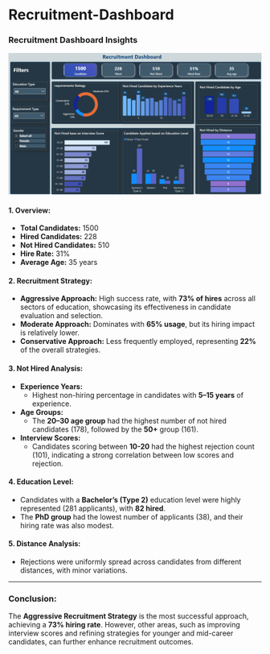 # Recruitment-Dashboard

### **Recruitment Dashboard Insights**

![Company Logo](https://github.com/Bushra092/Recruitment-Dashboard/blob/main/Dashboard.png)

#### **1. Overview:**

- **Total Candidates:** 1500
- **Hired Candidates:** 228
- **Not Hired Candidates:** 510
- **Hire Rate:** 31%
- **Average Age:** 35 years

#### **2. Recruitment Strategy:**

- **Aggressive Approach:** High success rate, with **73% of hires** across all sectors of education, showcasing its effectiveness in candidate evaluation and selection.
- **Moderate Approach:** Dominates with **65% usage**, but its hiring impact is relatively lower.
- **Conservative Approach:** Less frequently employed, representing **22%** of the overall strategies.

#### **3. Not Hired Analysis:**

- **Experience Years:**
  - Highest non-hiring percentage in candidates with **5–15 years** of experience.
- **Age Groups:**
  - The **20–30 age group** had the highest number of not hired candidates (178), followed by the **50+** group (161).
- **Interview Scores:**
  - Candidates scoring between **10-20** had the highest rejection count (101), indicating a strong correlation between low scores and rejection.

#### **4. Education Level:**

- Candidates with a **Bachelor’s (Type 2)** education level were highly represented (281 applicants), with **82 hired**.
- The **PhD group** had the lowest number of applicants (38), and their hiring rate was also modest.

#### **5. Distance Analysis:**

- Rejections were uniformly spread across candidates from different distances, with minor variations.

---

### **Conclusion:**

The **Aggressive Recruitment Strategy** is the most successful approach, achieving a **73% hiring rate**. However, other areas, such as improving interview scores and refining strategies for younger and mid-career candidates, can further enhance recruitment outcomes.
